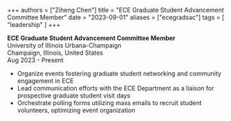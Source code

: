 +++
authors = ["Ziheng Chen"]
title = "ECE Graduate Student Advancement Committee Member"
date = "2023-09-01"
aliases = ["ecegradsac"]
tags = [
    "leadership"
]
+++
 
**ECE Graduate Student Advancement Committee Member**  
University of Illinois Urbana-Champaign  
Champaign, Illinois, United States  
Aug 2023 - Present
- Organize events fostering graduate student networking and community engagement in ECE  
- Lead communication efforts with the ECE Department as a liaison for prospective graduate student visit days  
- Orchestrate polling forms utilizing mass emails to recruit student volunteers, optimizing event organization  

